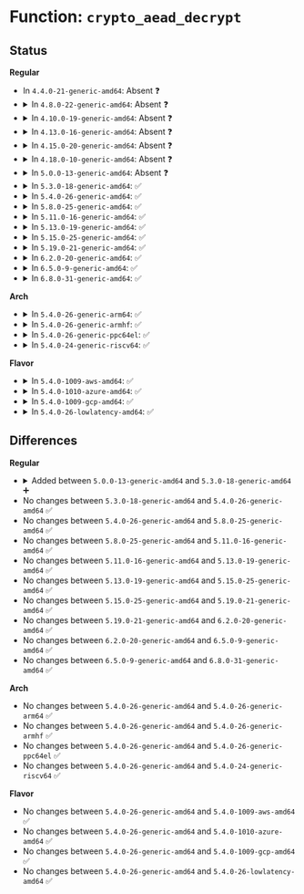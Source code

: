 # Function: <code>crypto_aead_decrypt</code>

## Status
<b>Regular</b>
<ul>
<li>
In <code>4.4.0-21-generic-amd64</code>: Absent ❓
</li>
<li>
<details>
<summary>In <code>4.8.0-22-generic-amd64</code>: Absent ❓</summary>

```json
{
  "name": "crypto_aead_decrypt",
  "collision_type": "Unique Static",
  "inline_type": "Full",
  "funcs": [
    {
      "addr": 18446744071582902333,
      "name": "crypto_aead_decrypt",
      "external": false,
      "loc": "include/crypto/aead.h:355",
      "file": "crypto/seqiv.c",
      "inline": "declared, inlined",
      "caller_inline": [
        "crypto/seqiv.c:seqiv_aead_decrypt"
      ],
      "caller_func": []
    }
  ],
  "symbols": []
}
```
</details>
</li>
<li>
<details>
<summary>In <code>4.10.0-19-generic-amd64</code>: Absent ❓</summary>

```json
{
  "name": "crypto_aead_decrypt",
  "collision_type": "Unique Static",
  "inline_type": "Full",
  "funcs": [
    {
      "addr": 18446744071583002077,
      "name": "crypto_aead_decrypt",
      "external": false,
      "loc": "include/crypto/aead.h:355",
      "file": "crypto/seqiv.c",
      "inline": "declared, inlined",
      "caller_inline": [
        "crypto/seqiv.c:seqiv_aead_decrypt"
      ],
      "caller_func": []
    }
  ],
  "symbols": []
}
```
</details>
</li>
<li>
<details>
<summary>In <code>4.13.0-16-generic-amd64</code>: Absent ❓</summary>

```json
{
  "name": "crypto_aead_decrypt",
  "collision_type": "Unique Static",
  "inline_type": "Full",
  "funcs": [
    {
      "addr": 18446744071583052221,
      "name": "crypto_aead_decrypt",
      "external": false,
      "loc": "include/crypto/aead.h:355",
      "file": "crypto/seqiv.c",
      "inline": "declared, inlined",
      "caller_inline": [
        "crypto/seqiv.c:seqiv_aead_decrypt"
      ],
      "caller_func": []
    }
  ],
  "symbols": []
}
```
</details>
</li>
<li>
<details>
<summary>In <code>4.15.0-20-generic-amd64</code>: Absent ❓</summary>

```json
{
  "name": "crypto_aead_decrypt",
  "collision_type": "Static Duplication",
  "inline_type": "Full",
  "funcs": [
    {
      "addr": 18446744071582761112,
      "name": "crypto_aead_decrypt",
      "external": false,
      "loc": "include/crypto/aead.h:355",
      "file": "security/keys/big_key.c",
      "inline": "declared, inlined",
      "caller_inline": [
        "security/keys/big_key.c:big_key_crypt"
      ],
      "caller_func": []
    },
    {
      "addr": 18446744071583217821,
      "name": "crypto_aead_decrypt",
      "external": false,
      "loc": "include/crypto/aead.h:355",
      "file": "crypto/seqiv.c",
      "inline": "declared, inlined",
      "caller_inline": [
        "crypto/seqiv.c:seqiv_aead_decrypt"
      ],
      "caller_func": []
    },
    {
      "addr": 18446744071583273247,
      "name": "crypto_aead_decrypt",
      "external": false,
      "loc": "include/crypto/aead.h:355",
      "file": "crypto/gcm.c",
      "inline": "declared, inlined",
      "caller_inline": [
        "crypto/gcm.c:crypto_rfc4543_crypt",
        "crypto/gcm.c:crypto_rfc4106_decrypt"
      ],
      "caller_func": []
    }
  ],
  "symbols": []
}
```
</details>
</li>
<li>
<details>
<summary>In <code>4.18.0-10-generic-amd64</code>: Absent ❓</summary>

```json
{
  "name": "crypto_aead_decrypt",
  "collision_type": "Static Duplication",
  "inline_type": "Full",
  "funcs": [
    {
      "addr": 18446744071582961140,
      "name": "crypto_aead_decrypt",
      "external": false,
      "loc": "include/crypto/aead.h:360",
      "file": "security/keys/big_key.c",
      "inline": "declared, inlined",
      "caller_inline": [
        "security/keys/big_key.c:big_key_crypt"
      ],
      "caller_func": []
    },
    {
      "addr": 18446744071583425949,
      "name": "crypto_aead_decrypt",
      "external": false,
      "loc": "include/crypto/aead.h:360",
      "file": "crypto/seqiv.c",
      "inline": "declared, inlined",
      "caller_inline": [
        "crypto/seqiv.c:seqiv_aead_decrypt"
      ],
      "caller_func": []
    },
    {
      "addr": 18446744071583478749,
      "name": "crypto_aead_decrypt",
      "external": false,
      "loc": "include/crypto/aead.h:360",
      "file": "crypto/gcm.c",
      "inline": "declared, inlined",
      "caller_inline": [
        "crypto/gcm.c:crypto_rfc4543_crypt",
        "crypto/gcm.c:crypto_rfc4106_decrypt"
      ],
      "caller_func": []
    }
  ],
  "symbols": []
}
```
</details>
</li>
<li>
<details>
<summary>In <code>5.0.0-13-generic-amd64</code>: Absent ❓</summary>

```json
{
  "name": "crypto_aead_decrypt",
  "collision_type": "Static Duplication",
  "inline_type": "Full",
  "funcs": [
    {
      "addr": 18446744071583072154,
      "name": "crypto_aead_decrypt",
      "external": false,
      "loc": "include/crypto/aead.h:363",
      "file": "security/keys/big_key.c",
      "inline": "declared, inlined",
      "caller_inline": [
        "security/keys/big_key.c:big_key_crypt"
      ],
      "caller_func": []
    },
    {
      "addr": 18446744071583546979,
      "name": "crypto_aead_decrypt",
      "external": false,
      "loc": "include/crypto/aead.h:363",
      "file": "crypto/seqiv.c",
      "inline": "declared, inlined",
      "caller_inline": [
        "crypto/seqiv.c:seqiv_aead_decrypt"
      ],
      "caller_func": []
    },
    {
      "addr": 18446744071583602456,
      "name": "crypto_aead_decrypt",
      "external": false,
      "loc": "include/crypto/aead.h:363",
      "file": "crypto/gcm.c",
      "inline": "declared, inlined",
      "caller_inline": [
        "crypto/gcm.c:crypto_rfc4543_crypt",
        "crypto/gcm.c:crypto_rfc4106_decrypt"
      ],
      "caller_func": []
    }
  ],
  "symbols": []
}
```
</details>
</li>
<li>
<details>
<summary>In <code>5.3.0-18-generic-amd64</code>: ✅</summary>

```c
int crypto_aead_decrypt(struct aead_request * req)
```

```json
{
  "name": "crypto_aead_decrypt",
  "collision_type": "Unique Global",
  "inline_type": "No",
  "funcs": [
    {
      "addr": 18446744071583721344,
      "name": "crypto_aead_decrypt",
      "external": true,
      "loc": "crypto/aead.c:104",
      "file": "crypto/aead.c",
      "inline": "seen, unknown",
      "caller_inline": [],
      "caller_func": [
        "security/keys/big_key.c:big_key_crypt",
        "crypto/seqiv.c:seqiv_aead_decrypt",
        "crypto/gcm.c:crypto_rfc4543_crypt",
        "crypto/gcm.c:crypto_rfc4106_decrypt"
      ]
    }
  ],
  "symbols": [
    {
      "addr": 18446744071583721344,
      "name": "crypto_aead_decrypt",
      "section": ".text",
      "bind": "STB_GLOBAL",
      "size": 115
    }
  ]
}
```
</details>
</li>
<li>
<details>
<summary>In <code>5.4.0-26-generic-amd64</code>: ✅</summary>

```c
int crypto_aead_decrypt(struct aead_request * req)
```

```json
{
  "name": "crypto_aead_decrypt",
  "collision_type": "Unique Global",
  "inline_type": "No",
  "funcs": [
    {
      "addr": 18446744071583831024,
      "name": "crypto_aead_decrypt",
      "external": true,
      "loc": "crypto/aead.c:105",
      "file": "crypto/aead.c",
      "inline": "seen, unknown",
      "caller_inline": [],
      "caller_func": [
        "security/keys/big_key.c:big_key_crypt",
        "crypto/seqiv.c:seqiv_aead_decrypt",
        "crypto/gcm.c:crypto_rfc4543_crypt",
        "crypto/gcm.c:crypto_rfc4106_decrypt"
      ]
    }
  ],
  "symbols": [
    {
      "addr": 18446744071583831024,
      "name": "crypto_aead_decrypt",
      "section": ".text",
      "bind": "STB_GLOBAL",
      "size": 115
    }
  ]
}
```
</details>
</li>
<li>
<details>
<summary>In <code>5.8.0-25-generic-amd64</code>: ✅</summary>

```c
int crypto_aead_decrypt(struct aead_request * req)
```

```json
{
  "name": "crypto_aead_decrypt",
  "collision_type": "Unique Global",
  "inline_type": "No",
  "funcs": [
    {
      "addr": 18446744071584226752,
      "name": "crypto_aead_decrypt",
      "external": true,
      "loc": "crypto/aead.c:100",
      "file": "crypto/aead.c",
      "inline": "seen, unknown",
      "caller_inline": [],
      "caller_func": [
        "crypto/seqiv.c:seqiv_aead_decrypt",
        "crypto/gcm.c:crypto_rfc4543_crypt",
        "crypto/gcm.c:crypto_rfc4106_decrypt"
      ]
    }
  ],
  "symbols": [
    {
      "addr": 18446744071584226752,
      "name": "crypto_aead_decrypt",
      "section": ".text",
      "bind": "STB_GLOBAL",
      "size": 115
    }
  ]
}
```
</details>
</li>
<li>
<details>
<summary>In <code>5.11.0-16-generic-amd64</code>: ✅</summary>

```c
int crypto_aead_decrypt(struct aead_request * req)
```

```json
{
  "name": "crypto_aead_decrypt",
  "collision_type": "Unique Global",
  "inline_type": "No",
  "funcs": [
    {
      "addr": 18446744071584345104,
      "name": "crypto_aead_decrypt",
      "external": true,
      "loc": "crypto/aead.c:100",
      "file": "crypto/aead.c",
      "inline": "seen, unknown",
      "caller_inline": [],
      "caller_func": [
        "crypto/seqiv.c:seqiv_aead_decrypt",
        "crypto/gcm.c:crypto_rfc4543_crypt",
        "crypto/gcm.c:crypto_rfc4106_decrypt"
      ]
    }
  ],
  "symbols": [
    {
      "addr": 18446744071584345104,
      "name": "crypto_aead_decrypt",
      "section": ".text",
      "bind": "STB_GLOBAL",
      "size": 115
    }
  ]
}
```
</details>
</li>
<li>
<details>
<summary>In <code>5.13.0-19-generic-amd64</code>: ✅</summary>

```c
int crypto_aead_decrypt(struct aead_request * req)
```

```json
{
  "name": "crypto_aead_decrypt",
  "collision_type": "Unique Global",
  "inline_type": "No",
  "funcs": [
    {
      "addr": 18446744071584379568,
      "name": "crypto_aead_decrypt",
      "external": true,
      "loc": "crypto/aead.c:100",
      "file": "crypto/aead.c",
      "inline": "seen, unknown",
      "caller_inline": [],
      "caller_func": [
        "crypto/seqiv.c:seqiv_aead_decrypt",
        "crypto/gcm.c:crypto_rfc4543_crypt",
        "crypto/gcm.c:crypto_rfc4106_decrypt"
      ]
    }
  ],
  "symbols": [
    {
      "addr": 18446744071584379568,
      "name": "crypto_aead_decrypt",
      "section": ".text",
      "bind": "STB_GLOBAL",
      "size": 115
    }
  ]
}
```
</details>
</li>
<li>
<details>
<summary>In <code>5.15.0-25-generic-amd64</code>: ✅</summary>

```c
int crypto_aead_decrypt(struct aead_request * req)
```

```json
{
  "name": "crypto_aead_decrypt",
  "collision_type": "Unique Global",
  "inline_type": "No",
  "funcs": [
    {
      "addr": 18446744071584774800,
      "name": "crypto_aead_decrypt",
      "external": true,
      "loc": "crypto/aead.c:100",
      "file": "crypto/aead.c",
      "inline": "seen, unknown",
      "caller_inline": [],
      "caller_func": [
        "crypto/seqiv.c:seqiv_aead_decrypt",
        "crypto/gcm.c:crypto_rfc4543_crypt",
        "crypto/gcm.c:crypto_rfc4106_decrypt"
      ]
    }
  ],
  "symbols": [
    {
      "addr": 18446744071584774800,
      "name": "crypto_aead_decrypt",
      "section": ".text",
      "bind": "STB_GLOBAL",
      "size": 115
    }
  ]
}
```
</details>
</li>
<li>
<details>
<summary>In <code>5.19.0-21-generic-amd64</code>: ✅</summary>

```c
int crypto_aead_decrypt(struct aead_request * req)
```

```json
{
  "name": "crypto_aead_decrypt",
  "collision_type": "Unique Global",
  "inline_type": "No",
  "funcs": [
    {
      "addr": 18446744071585459696,
      "name": "crypto_aead_decrypt",
      "external": true,
      "loc": "crypto/aead.c:100",
      "file": "crypto/aead.c",
      "inline": "seen, unknown",
      "caller_inline": [],
      "caller_func": [
        "crypto/seqiv.c:seqiv_aead_decrypt",
        "crypto/gcm.c:crypto_rfc4543_crypt",
        "crypto/gcm.c:crypto_rfc4106_decrypt"
      ]
    }
  ],
  "symbols": [
    {
      "addr": 18446744071585459696,
      "name": "crypto_aead_decrypt",
      "section": ".text",
      "bind": "STB_GLOBAL",
      "size": 124
    }
  ]
}
```
</details>
</li>
<li>
<details>
<summary>In <code>6.2.0-20-generic-amd64</code>: ✅</summary>

```c
int crypto_aead_decrypt(struct aead_request * req)
```

```json
{
  "name": "crypto_aead_decrypt",
  "collision_type": "Unique Global",
  "inline_type": "No",
  "funcs": [
    {
      "addr": 18446744071586218496,
      "name": "crypto_aead_decrypt",
      "external": true,
      "loc": "crypto/aead.c:100",
      "file": "crypto/aead.c",
      "inline": "seen, unknown",
      "caller_inline": [],
      "caller_func": [
        "crypto/seqiv.c:seqiv_aead_decrypt",
        "crypto/gcm.c:crypto_rfc4543_crypt",
        "crypto/gcm.c:crypto_rfc4106_decrypt"
      ]
    }
  ],
  "symbols": [
    {
      "addr": 18446744071586218496,
      "name": "crypto_aead_decrypt",
      "section": ".text",
      "bind": "STB_GLOBAL",
      "size": 124
    }
  ]
}
```
</details>
</li>
<li>
<details>
<summary>In <code>6.5.0-9-generic-amd64</code>: ✅</summary>

```c
int crypto_aead_decrypt(struct aead_request * req)
```

```json
{
  "name": "crypto_aead_decrypt",
  "collision_type": "Unique Global",
  "inline_type": "No",
  "funcs": [
    {
      "addr": 18446744071586455184,
      "name": "crypto_aead_decrypt",
      "external": true,
      "loc": "crypto/aead.c:127",
      "file": "crypto/aead.c",
      "inline": "seen, unknown",
      "caller_inline": [],
      "caller_func": [
        "crypto/seqiv.c:seqiv_aead_decrypt",
        "crypto/gcm.c:crypto_rfc4543_crypt",
        "crypto/gcm.c:crypto_rfc4106_decrypt"
      ]
    }
  ],
  "symbols": [
    {
      "addr": 18446744071586455184,
      "name": "crypto_aead_decrypt",
      "section": ".text",
      "bind": "STB_GLOBAL",
      "size": 101
    }
  ]
}
```
</details>
</li>
<li>
<details>
<summary>In <code>6.8.0-31-generic-amd64</code>: ✅</summary>

```c
int crypto_aead_decrypt(struct aead_request * req)
```

```json
{
  "name": "crypto_aead_decrypt",
  "collision_type": "Unique Global",
  "inline_type": "No",
  "funcs": [
    {
      "addr": 18446744071586721136,
      "name": "crypto_aead_decrypt",
      "external": true,
      "loc": "crypto/aead.c:127",
      "file": "crypto/aead.c",
      "inline": "seen, unknown",
      "caller_inline": [],
      "caller_func": [
        "crypto/seqiv.c:seqiv_aead_decrypt",
        "crypto/gcm.c:crypto_rfc4543_crypt",
        "crypto/gcm.c:crypto_rfc4106_decrypt"
      ]
    }
  ],
  "symbols": [
    {
      "addr": 18446744071586721136,
      "name": "crypto_aead_decrypt",
      "section": ".text",
      "bind": "STB_GLOBAL",
      "size": 101
    }
  ]
}
```
</details>
</li>
</ul>
<b>Arch</b>
<ul>
<li>
<details>
<summary>In <code>5.4.0-26-generic-arm64</code>: ✅</summary>

```c
int crypto_aead_decrypt(struct aead_request * req)
```

```json
{
  "name": "crypto_aead_decrypt",
  "collision_type": "Unique Global",
  "inline_type": "No",
  "funcs": [
    {
      "addr": 18446603336495642424,
      "name": "crypto_aead_decrypt",
      "external": true,
      "loc": "crypto/aead.c:105",
      "file": "crypto/aead.c",
      "inline": "seen, unknown",
      "caller_inline": [],
      "caller_func": [
        "security/keys/big_key.c:big_key_crypt",
        "crypto/seqiv.c:seqiv_aead_decrypt",
        "crypto/gcm.c:crypto_rfc4543_crypt",
        "crypto/gcm.c:crypto_rfc4106_decrypt"
      ]
    }
  ],
  "symbols": [
    {
      "addr": 18446603336495642424,
      "name": "crypto_aead_decrypt",
      "section": ".text",
      "bind": "STB_GLOBAL",
      "size": 144
    }
  ]
}
```
</details>
</li>
<li>
<details>
<summary>In <code>5.4.0-26-generic-armhf</code>: ✅</summary>

```c
int crypto_aead_decrypt(struct aead_request * req)
```

```json
{
  "name": "crypto_aead_decrypt",
  "collision_type": "Unique Global",
  "inline_type": "No",
  "funcs": [
    {
      "addr": 3228998000,
      "name": "crypto_aead_decrypt",
      "external": true,
      "loc": "crypto/aead.c:105",
      "file": "crypto/aead.c",
      "inline": "seen, unknown",
      "caller_inline": [],
      "caller_func": [
        "security/keys/big_key.c:big_key_crypt",
        "crypto/seqiv.c:seqiv_aead_decrypt",
        "crypto/gcm.c:crypto_rfc4543_crypt",
        "crypto/gcm.c:crypto_rfc4106_decrypt"
      ]
    }
  ],
  "symbols": [
    {
      "addr": 3228998000,
      "name": "crypto_aead_decrypt",
      "section": ".text",
      "bind": "STB_GLOBAL",
      "size": 132
    }
  ]
}
```
</details>
</li>
<li>
<details>
<summary>In <code>5.4.0-26-generic-ppc64el</code>: ✅</summary>

```c
int crypto_aead_decrypt(struct aead_request * req)
```

```json
{
  "name": "crypto_aead_decrypt",
  "collision_type": "Unique Global",
  "inline_type": "No",
  "funcs": [
    {
      "addr": 13835058055289774224,
      "name": "crypto_aead_decrypt",
      "external": true,
      "loc": "crypto/aead.c:105",
      "file": "crypto/aead.c",
      "inline": "seen, unknown",
      "caller_inline": [],
      "caller_func": [
        "security/keys/big_key.c:big_key_crypt",
        "crypto/seqiv.c:seqiv_aead_decrypt",
        "crypto/gcm.c:crypto_rfc4543_crypt",
        "crypto/gcm.c:crypto_rfc4106_decrypt"
      ]
    }
  ],
  "symbols": [
    {
      "addr": 13835058055289774224,
      "name": "crypto_aead_decrypt",
      "section": ".text",
      "bind": "STB_GLOBAL",
      "size": 216
    }
  ]
}
```
</details>
</li>
<li>
<details>
<summary>In <code>5.4.0-24-generic-riscv64</code>: ✅</summary>

```c
int crypto_aead_decrypt(struct aead_request * req)
```

```json
{
  "name": "crypto_aead_decrypt",
  "collision_type": "Unique Global",
  "inline_type": "No",
  "funcs": [
    {
      "addr": 18446743936274796926,
      "name": "crypto_aead_decrypt",
      "external": true,
      "loc": "crypto/aead.c:105",
      "file": "crypto/aead.c",
      "inline": "seen, unknown",
      "caller_inline": [],
      "caller_func": [
        "security/keys/big_key.c:big_key_crypt",
        "crypto/seqiv.c:seqiv_aead_decrypt",
        "crypto/gcm.c:crypto_rfc4543_crypt",
        "crypto/gcm.c:crypto_rfc4106_decrypt"
      ]
    }
  ],
  "symbols": [
    {
      "addr": 18446743936274796926,
      "name": "crypto_aead_decrypt",
      "section": ".text",
      "bind": "STB_GLOBAL",
      "size": 124
    }
  ]
}
```
</details>
</li>
</ul>
<b>Flavor</b>
<ul>
<li>
<details>
<summary>In <code>5.4.0-1009-aws-amd64</code>: ✅</summary>

```c
int crypto_aead_decrypt(struct aead_request * req)
```

```json
{
  "name": "crypto_aead_decrypt",
  "collision_type": "Unique Global",
  "inline_type": "No",
  "funcs": [
    {
      "addr": 18446744071583799760,
      "name": "crypto_aead_decrypt",
      "external": true,
      "loc": "crypto/aead.c:105",
      "file": "crypto/aead.c",
      "inline": "seen, unknown",
      "caller_inline": [],
      "caller_func": [
        "security/keys/big_key.c:big_key_crypt",
        "crypto/seqiv.c:seqiv_aead_decrypt",
        "crypto/gcm.c:crypto_rfc4543_crypt",
        "crypto/gcm.c:crypto_rfc4106_decrypt"
      ]
    }
  ],
  "symbols": [
    {
      "addr": 18446744071583799760,
      "name": "crypto_aead_decrypt",
      "section": ".text",
      "bind": "STB_GLOBAL",
      "size": 115
    }
  ]
}
```
</details>
</li>
<li>
<details>
<summary>In <code>5.4.0-1010-azure-amd64</code>: ✅</summary>

```c
int crypto_aead_decrypt(struct aead_request * req)
```

```json
{
  "name": "crypto_aead_decrypt",
  "collision_type": "Unique Global",
  "inline_type": "No",
  "funcs": [
    {
      "addr": 18446744071583736816,
      "name": "crypto_aead_decrypt",
      "external": true,
      "loc": "crypto/aead.c:105",
      "file": "crypto/aead.c",
      "inline": "seen, unknown",
      "caller_inline": [],
      "caller_func": [
        "security/keys/big_key.c:big_key_crypt",
        "crypto/seqiv.c:seqiv_aead_decrypt",
        "crypto/gcm.c:crypto_rfc4543_crypt",
        "crypto/gcm.c:crypto_rfc4106_decrypt"
      ]
    }
  ],
  "symbols": [
    {
      "addr": 18446744071583736816,
      "name": "crypto_aead_decrypt",
      "section": ".text",
      "bind": "STB_GLOBAL",
      "size": 115
    }
  ]
}
```
</details>
</li>
<li>
<details>
<summary>In <code>5.4.0-1009-gcp-amd64</code>: ✅</summary>

```c
int crypto_aead_decrypt(struct aead_request * req)
```

```json
{
  "name": "crypto_aead_decrypt",
  "collision_type": "Unique Global",
  "inline_type": "No",
  "funcs": [
    {
      "addr": 18446744071583783520,
      "name": "crypto_aead_decrypt",
      "external": true,
      "loc": "crypto/aead.c:105",
      "file": "crypto/aead.c",
      "inline": "seen, unknown",
      "caller_inline": [],
      "caller_func": [
        "security/keys/big_key.c:big_key_crypt",
        "crypto/seqiv.c:seqiv_aead_decrypt",
        "crypto/gcm.c:crypto_rfc4543_crypt",
        "crypto/gcm.c:crypto_rfc4106_decrypt"
      ]
    }
  ],
  "symbols": [
    {
      "addr": 18446744071583783520,
      "name": "crypto_aead_decrypt",
      "section": ".text",
      "bind": "STB_GLOBAL",
      "size": 115
    }
  ]
}
```
</details>
</li>
<li>
<details>
<summary>In <code>5.4.0-26-lowlatency-amd64</code>: ✅</summary>

```c
int crypto_aead_decrypt(struct aead_request * req)
```

```json
{
  "name": "crypto_aead_decrypt",
  "collision_type": "Unique Global",
  "inline_type": "No",
  "funcs": [
    {
      "addr": 18446744071583884544,
      "name": "crypto_aead_decrypt",
      "external": true,
      "loc": "crypto/aead.c:105",
      "file": "crypto/aead.c",
      "inline": "seen, unknown",
      "caller_inline": [],
      "caller_func": [
        "security/keys/big_key.c:big_key_crypt",
        "crypto/seqiv.c:seqiv_aead_decrypt",
        "crypto/gcm.c:crypto_rfc4543_crypt",
        "crypto/gcm.c:crypto_rfc4106_decrypt"
      ]
    }
  ],
  "symbols": [
    {
      "addr": 18446744071583884544,
      "name": "crypto_aead_decrypt",
      "section": ".text",
      "bind": "STB_GLOBAL",
      "size": 115
    }
  ]
}
```
</details>
</li>
</ul>

## Differences
<b>Regular</b>
<ul>
<li>
<details>
<summary>Added between <code>5.0.0-13-generic-amd64</code> and <code>5.3.0-18-generic-amd64</code> ➕</summary>

```c
int crypto_aead_decrypt(struct aead_request * req)
```
</details>
</li>
<li>
No changes between <code>5.3.0-18-generic-amd64</code> and <code>5.4.0-26-generic-amd64</code> ✅
</li>
<li>
No changes between <code>5.4.0-26-generic-amd64</code> and <code>5.8.0-25-generic-amd64</code> ✅
</li>
<li>
No changes between <code>5.8.0-25-generic-amd64</code> and <code>5.11.0-16-generic-amd64</code> ✅
</li>
<li>
No changes between <code>5.11.0-16-generic-amd64</code> and <code>5.13.0-19-generic-amd64</code> ✅
</li>
<li>
No changes between <code>5.13.0-19-generic-amd64</code> and <code>5.15.0-25-generic-amd64</code> ✅
</li>
<li>
No changes between <code>5.15.0-25-generic-amd64</code> and <code>5.19.0-21-generic-amd64</code> ✅
</li>
<li>
No changes between <code>5.19.0-21-generic-amd64</code> and <code>6.2.0-20-generic-amd64</code> ✅
</li>
<li>
No changes between <code>6.2.0-20-generic-amd64</code> and <code>6.5.0-9-generic-amd64</code> ✅
</li>
<li>
No changes between <code>6.5.0-9-generic-amd64</code> and <code>6.8.0-31-generic-amd64</code> ✅
</li>
</ul>
<b>Arch</b>
<ul>
<li>
No changes between <code>5.4.0-26-generic-amd64</code> and <code>5.4.0-26-generic-arm64</code> ✅
</li>
<li>
No changes between <code>5.4.0-26-generic-amd64</code> and <code>5.4.0-26-generic-armhf</code> ✅
</li>
<li>
No changes between <code>5.4.0-26-generic-amd64</code> and <code>5.4.0-26-generic-ppc64el</code> ✅
</li>
<li>
No changes between <code>5.4.0-26-generic-amd64</code> and <code>5.4.0-24-generic-riscv64</code> ✅
</li>
</ul>
<b>Flavor</b>
<ul>
<li>
No changes between <code>5.4.0-26-generic-amd64</code> and <code>5.4.0-1009-aws-amd64</code> ✅
</li>
<li>
No changes between <code>5.4.0-26-generic-amd64</code> and <code>5.4.0-1010-azure-amd64</code> ✅
</li>
<li>
No changes between <code>5.4.0-26-generic-amd64</code> and <code>5.4.0-1009-gcp-amd64</code> ✅
</li>
<li>
No changes between <code>5.4.0-26-generic-amd64</code> and <code>5.4.0-26-lowlatency-amd64</code> ✅
</li>
</ul>
